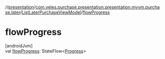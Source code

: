 //[presentation](../../../index.md)/[com.veles.purchase.presentation.presentation.mvvm.purchase.later](../index.md)/[ListLaterPurchaseViewModel](index.md)/[flowProgress](flow-progress.md)

# flowProgress

[androidJvm]\
val [flowProgress](flow-progress.md): StateFlow&lt;[Progress](../../com.veles.purchase.presentation.model.progress/-progress/index.md)&gt;
